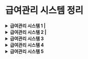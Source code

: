 # 급여관리 시스템 정리 

<details>
<summary>
<strong>급여관리 시스템 1 | </strong>
</summary>

<pre><code class="language-cpp" style="font-size:16px;">
#pragma once
class PermanentWorker
{
private:
	char name[100];
	int salary;
public:
	PermanentWorker(char* name, int money);	// Constructor
	int getPAY()const;						// Access Function
	void showSALARYinfo()const;				// Display Function
};//PermanentWorker.h
</code></pre><!--PermanentWorker.h-->
this->name 정적 할당으로 선언되어있다.

<pre><code class="language-cpp" style="font-size:16px;">
#pragma once
#include"PermanentWorker.h"
class EmployeeHandler						//Control(=handler) Class
{
private:
	PermanentWorker* empList[50];			//PermanentWorker Object로 PermanentWorker에 접근
	int empNUM;								//empList에 배열 순서를 저장하기 위한 변수
public:
	EmployeeHandler();						//Constructor
	void addEMPLOYEE(PermanentWorker* emp);	//직원 등록을 위한 클래스
	void showALLSALARYinfo()const;			//직원 급여정보를 보기위한 클래스
	void showTOTALSALARY()const;			//지불할 직원 급여 총합을 보기위한 클래스
	~EmployeeHandler();						//동적 할당으로 생성된 empList를 제거하기 위한 Destructor
};//EmployeeHandler.h
</code></pre><!--EmployeeHandler.h-->


<pre><code class="language-cpp" style="font-size:16px;">
#define _CRT_SECURE_NO_WARNINGS
#include "PermanentWorker.h"
#include <cstring>
#include <iostream>
#include "EmployeeHandler.h"
using namespace std;

PermanentWorker::PermanentWorker(char* name, int money)
	:salary(money) {strcpy(this->name, name);}			

int PermanentWorker::getPAY()const { return salary; }

void PermanentWorker::showSALARYinfo()const
{
	cout << "name: " << name << endl;
	cout << "salary: " << salary<< endl;
}//PermanentWorker.cpp
</code></pre>


<pre><code class="language-cpp" style="font-size:16px;">
#include "EmployeeHandler.h"
#include <iostream>
using namespace std;
EmployeeHandler::EmployeeHandler():empNUM(0){}

void EmployeeHandler::addEMPLOYEE(PermanentWorker* emp)
{
	empList[empNUM++] = emp;
}

void EmployeeHandler::showALLSALARYinfo()const
{
	for (int i = 0; i < empNUM; i++)
		empList[i]->showSALARYinfo();
}
void EmployeeHandler::showTOTALSALARY()const
{
	int sum = 0;
	for (int i = 0; i < empNUM; i++)
		sum += empList[i]->getPAY();
	cout << "sum: " << sum << endl;
}
EmployeeHandler::~EmployeeHandler()
{
	for (int i = 0; i < empNUM; i++)
		delete empList[i];
}//EmployeeHandler.cpp
</code></pre>


<pre><code class="language-cpp" style="font-size:16px;">
#include"EmployeeHandler.h"
#include"PermanentWorker.h"

int main(void)
{
	/*직원관리 목적으로 설계된 컨트롤 클래스의 객체 생성*/
	EmployeeHandler handler;

	/*직원 등록*/
	handler.addEMPLOYEE(new PermanentWorker("KIM", 1000));
	handler.addEMPLOYEE(new PermanentWorker("Lee", 1500));
	handler.addEMPLOYEE(new PermanentWorker("Jun", 2000));

	/*이번달 급여 정보*/
	handler.showALLSALARYinfo();

	/*이번달 지불해야할 급여의 총합*/
	handler.showTOTALSALARY();

	return 0;
}
</code></pre>
>위 프로그램은 프로그램의 유연성이나 확장성의 확보가 쉽지 않다.<br>
>영업직 클래스와 임시직 클래스를 추가하고, 영업직 객체와 임시직 객체의 저장을 위한 배열을 추가하고 각각 배열에 저장된 객체의 수를 별도로 세어보고, 정수형 변수도 멤버로 추가하는 등, 많은 것들을 바꿔줘야 한다. 또 addEMPLOYEE함수는 영업직용과 임시직 객체용을 각각 추가하고, 급여정보를 출력하는 나머지 두 멤버함수는 총 3개의 배열을 대상으로 연산을 진행하고, 반복문이 추가로 각각 두 개씩 더 삽입해야 한다. 결과적으로 확장하려면 다시 만들어야해서 위 코드는 확장성에 있어 좋지 못하다.
------------
<strong>급여관리 시스템2를 이해하기 위한 필요한 개념</strong><br>
+상속의 방법<br>
+상속받은 클래스의 생성자 정의<br>
+용어<br>
<talbe>
<tr>
	<th>상위 클래스</th> <th>&lt;----></th> <th>하위 클래스(derived class)</th>
</tr>
<tr>
	<th>기초 클래스(base class)</th> <th>&lt;----></th> <th>유도 클래스(derived class)</th>
</tr>
</table>

+Derived Class의 객체 생성과정: 유도 클래스의 객체생성 과정에서는 생성자가 두 번 호출된다. 하나는 기초 클래스의 생성자이고, 다른 하나는 유도 클래스의 생성자이다.

<br>+Derived Class 객체의 소멸과정: 유도 클래스의 소멸자가 진행되고 난 다음 기초 클래스의 소멸자가 실행된다. 이러한 객체소멸의 특성 때문에 상속과 연관된 클래스의 소멸자는 다음의 원칙을 지켜서 정의해야 한다. "생성자에서 동적 할당한 메모리 공간은 소멸자에서 해제한다."

<br>+상속을 위한 기본 조건 IS-A관계: 상속관계가 성립하려면 기초 클래스와 유도 클래스간에 IS-A 관계가 성립해야 한다. 예를들면 무선전화기는 전화기다. 노트북 컴퓨터는 컴퓨터다. 와 같은 표현이 성립되어야 한다. 그렇지 않다면 적절한 상속의 관계가 아닐 확률이 높다.

<br>+UML(Unified Modeling Language) : TabletNotebook ---> NotebookComp ---> Computer(화살표의 머리는 기초 클래스를 향하도록 표시해야 한다.)

<br>+객체 포인터 변수: 객체의 주소 값을 저장하는 포인터 변수<br> <strong>Person * ptr;<br>ptr=new Person();<br></strong> 실행시 ptr은 Person 객체를 가리키게 될 뿐 아니라 Person을 상속하는 유도 클래스(Derived class)의 객체도 가리킬 수 있다. <br><strong>"Cpp에서 AAA형 포인터 변수는 AAA객체 또는 AAA를 직접 혹은 간접적으로 상속하는 모든 객체를 가리킬 수 있다.(객체의 주소 값을 저장할 수 있다.)"</strong><br>

<br>+함수 오버라이딩(function overriding): 재정의(overriding)된 기초 클래스의 함수는 오버리이딩을 한 유도 클래스의 함수에 가려진다.<br><strong>PermanentWorker::getPay()</strong><br>오버라이딩 된 기초 클래스의 getPAY() 함수를 호출하는 구문이다. 클래스의 이름을 명시함으로 인해서 기초 클래스의 오버라이딩 된 함수를 호출할 수 있다.
</details>



<details>
<summary>
<strong>급여관리 시스템 2 | </strong>
</summary>

[상속 관계 구조]
>SalesWorker --> PermanentWorker --> Employee<br>
>TemporaryWorker --> Employee<br>
>EmployeeHandler 클래스가 저장 및 관리하는 대상이 Employee 객체가 되면 이후에 Employee클래스를 직접 혹은 간접적으로 상속하는 클래스가 추가되었을때, EmployeeHandler클래스에는 변화가 발생하지 않는다.

>EmployeeHandler 클래스가 저장 및 관리하는 대상이 Employee 객체가 되면 이후에 Employee클래스를 직접 혹은 간접적으로 상속하는 클래스가 추가되었을때, EmployeeHandler클래스에는 변화가 발생하지 않는다.


</table>
<pre><code class="language-cpp" style="font-size:16px;">
#pragma once
class Employee									//Base Class		
{
private:
	char name[100];
public:
	Employee(char* name);						//Constructor
	void showNAME()const;						//멤버변수 출력 함수
};//Employee.h
</code></pre>

<pre><code class="language-cpp" style="font-size:16px;">
#pragma once
#include "Employee.h"
class PermanentWorker:public Employee			//Derived Class
{
private:
	int salary;
public:
	PermanentWorker(char* name, int money);		//Constructor
	int getPAY()const;							//Access Function, getter
	void showSALARYinfo()const;					//멤버변수 출력 함수
}; //PermanentWorker.h
</code></pre>

<pre><code class="language-cpp" style="font-size:16px;">
#pragma once
#include"Employee.h"
class EmployeeHandler							//Control Class
{
private:
	Employee* empLIST[50];						//Employee 객체의 주소 값을 저장하는 방식으로 객체에 저장
	int empNUM;									//empLIST[]에 Len을 위한 변수 선언
public:
	EmployeeHandler();							//Constructor, 멤버변수 초기화 목적
	void AddEmployee(Employee* emp);			//직원 등록
	void ShowAllSalaryiInfo()const;				//직원 급여정보를 보기위한 함수
	void ShowTotalSalary()const;				//직원 급여 총합계를 보기위한 함수
	~EmployeeHandler();							//Destructor
};//EmployeeHandler.h
</code></pre>

<pre><code class="language-cpp" style="font-size:16px;">
#define _CRT_SECURE_NO_WARNINGS
#include "Employee.h"
#include&lt;cstring>
#include&lt;iostream>
using namespace std;

Employee::Employee(char* name)
{
	strcpy(this->name, name);
}
void Employee::showNAME()const
{
	cout &lt;&lt;"이름: "&lt;&lt;name &lt;&lt; endl;
}//Employee.cpp
</code></pre>

<pre><code class="language-cpp" style="font-size:16px;">
#include "PermanentWorker.h"
#include &lt;cstring>
#include &lt;iostream>
using namespace std;

PermanentWorker::PermanentWorker(char* name, int money)
	:Employee(name),salary(money)
{}
int PermanentWorker::getPAY()const
{
	return salary;
}
void PermanentWorker::showSALARYinfo()const
{
	showNAME();
	cout &lt;&lt; "SALARY: " &lt;&lt; getPAY() &lt;&lt; endl&lt;&lt;endl;
}//PermanentWorker.cpp
</code></pre>

<pre><code class="language-cpp" style="font-size:16px;">
#include "EmployeeHandler.h"
#include&lt;cstring>
#include&lt;iostream>
using namespace std;
EmployeeHandler::EmployeeHandler():empNUM(0)
{}
void EmployeeHandler::AddEmployee(Employee* emp)
{
	empLIST[empNUM++] = emp;
}
void EmployeeHandler::ShowAllSalaryiInfo()const
{
	//for (int i = 0; i &lt; empNUM; i++)
	//	empLIST[i]->showSALARYinfo();
}
void EmployeeHandler::ShowTotalSalary()const
{
	int sum = 0;
	//for (int i = 0; i &lt; empNUM; i++)
	//	sum+=empLIST[i]->getPAY();
	cout &lt;&lt; "salary sum: " &lt;&lt; sum &lt;&lt; endl;
}
EmployeeHandler::~EmployeeHandler()
{
	for (int i = 0; i &lt; empNUM; i++)
		delete empLIST[i];
}//EmployeeHandler.cpp
</code></pre>
<pre><code class="language-cpp" style="font-size:16px;">
#include"Employee.h"
#include"EmployeeHandler.h"
#include"PermanentWorker.h"

int main(void)
{
	
	/* 
	직원 관리를 목적으로 설계된 컨트롤 클래스의 객체생성
	Employee객체의 주소 값을 저장하는 방식으로 객체 저장한다.
	Employee 클래스를 상속하는 클래스의 객체도 이 배열에 저장이 가능하다.*/
	EmployeeHandler handler;

	//직원 등록
	handler.AddEmployee(new PermanentWorker("Kim", 1000));
	handler.AddEmployee(new PermanentWorker("Lim", 3000));
	handler.AddEmployee(new PermanentWorker("Jun", 2500));
	
	//이번 달에 지불해야 할 급여의 정보
	handler.ShowAllSalaryiInfo();
	
	//이번 달에 지불해야 할 급여의 총합
	handler.ShowTotalSalary();

	return 0;
}
</code></pre>

</details><!--급여관리 시스템 2 끝-->

<!--급여관리 시스템 3 -->

<details>
<summary>
<strong>급여관리 시스템 3</strong>
</summary>

<table>
<tr>
<th>고용형태</th><th>급여계산</th>
</tr>
<tr>
<th>PermanentWorker</th><th>기본급여</th>
</tr>
<tr>
<th>TemporaryWorker</th><th>시간당급여x일한시간</th>
</tr>
<tr>
<th>SalesWorker</th><th>기본급여+인센티브(bonus)</th>
</tr>
</table>

<pre><code class="language-cpp" style="font-size:16px;">
/*SalesWorker*/
#pragma once
#include"PermanentWorker.h"
class SalesWorker :public PermanentWorker				//Derived Class -> PermanentWorker (Base Class)
{
private:												//m_value 기본급여와 인센티브를 위한 멤버선언
	int salesResult;			
	double bonusRatio;			
public:
	SalesWorker(char* name, int money, double ratio);	//Constructor
	void AddSalesResult(int value);						//인센티브
	int getPAY()const;									//Access Function getter(Function Overriding)
	void ShowSalaryInfo()const;							//출력 함수				(Function Overriding)
};//SalesWorker.h
</code></pre>

<pre><code class="language-cpp" style="font-size:16px;">
/*TemporaryWorker*/
#pragma once
#include "Employee.h"
class TemporaryWorker :public Employee					//Derived Class -> Employee (Base Class)
{
private:												// 시간당급여x일한시간을 위한 멤버변수선언
	int worktime;
	int payperhour;
public:
	TemporaryWorker(char* name, int pay);				//Constructor
	void AddWorkTime(int time);							//일한시간 합계를 위한 함수
	int getPAY()const;									//Access Function getter(Function Overriding) 
	void ShowSalaryInfo()const;							//출력 함수				(Function Overriding)
};//TemporaryWorker.h

</code></pre>

<pre><code class="language-cpp" style="font-size:16px;">
/*SalesWorker*/
#include "SalesWorker.h"
#include&lt;iostream>
using namespace std;

SalesWorker::SalesWorker(char* name, int money, double ratio)
	:PermanentWorker(name, money), salesResult(0), bonusRatio(ratio){}	//이니셜라이즈 Base Class로 name,money를 초기화,
																		//멤버변수 salesResult를 0으로 초기화, bonusRatio에 ratio초기화
void SalesWorker::AddSalesResult(int value){salesResult += value;}		//매게변수 value를 0으로 초기화되었던 salesResult에 합산시키는 함수

int SalesWorker::getPAY()const											//Access Function getter
{
	return PermanentWorker::getPAY()									//오버라이딩된 기초함수(PermanentWorker)를 호출하는 방식
		+ (int)(salesResult * bonusRatio);								//double형 bonusRatio의 결과를 int로 형변환(type casting)
}
void SalesWorker::ShowSalaryInfo()const									//오버라이딩된 함수
{
	showNAME();															//BaseClass에 showName()함수 호출후 출력(showName은 출력함수)
	cout &lt;&lt; "salary: " &lt;&lt; getPAY() &lt;&lt; endl &lt;&lt; endl;		//클래스내 getPAY()출력
}//SalesWorker.cpp

</code></pre>

<pre><code class="language-cpp" style="font-size:16px;">
/*TemporaryWorker*/
#include "TemporaryWorker.h"	
#include&lt;iostream>
using namespace std;

TemporaryWorker::TemporaryWorker(char* name, int pay)					//TemporaryWorker클래스는 PermanentWorker 클래스와 유사함.
	:Employee(name), worktime(0), payperhour(pay){}

void TemporaryWorker::AddWorkTime(int time){worktime += time;}

int TemporaryWorker::getPAY()const{return worktime * payperhour;}

void TemporaryWorker::ShowSalaryInfo()const
{
	showNAME();
	cout &lt;&lt; "salary: " &lt;&lt; getPAY() &lt;&lt; endl &lt;&lt; endl;
}

</code></pre>

<strong>급여관리 시스템4를 이해하기 위한 필요한 개념</strong><br>
+Base Class의 포인터로 객체를 참조할때 : C++ 컴파일러는 포인터 연산의 가능성 여부를 판단 할 때 포인터의 자료형을 기준으로 판단하지 실제 가리키는 객체의 자료형을 기준으로 판단하지 않는다.<br>Derived*dptr = new Derived();<br>Base * bptr = dptr;<br> <strong>"dptr은 Derived 클래스의 포인터 변수니까 이 포인터가 가리키는 객체는 분명 Base 클래스를 직접 혹은 간접적으로 상속하는 개체이다. 그러니 Base형 포인터 변수로도 참조가 가능하다."</strong><br>포인터 형에 해당하는 클래스에 정의된 멤버에만 접근이 가능하다. (추가내용 필요)
<br>+가상함수(Virtual Function) : 가상함수의 선언은 virtual 키워드의 선언을 통해서 이뤄진다. 가상함수가 선언되고 나면, 이 함수를 오버라이딩 하는 함수도 가상함수가 된다. 함수가 가상함수로 선언되면, 해당 함수호출 시 포인터의 자료형을 기반으로 호출대상을 결정하지 않고, 포인터 변수가 실제로 가리키는 객체를 참조하여 호출의 대상을 결정한다.




</details><!--급여관리 시스템 3 끝-->

<!--급여관리 시스템 4 -->

<details>
<summary>
<strong>급여관리 시스템 4</strong>
</summary>

>배열을 구성하는 포인터 변수가 Employee형 포인터 변수이므로, Employee 클래스의 멤버가 아닌 getPAY()와 ShowSalaryInfo()의 호출부분에서 컴파일 에러가 발생해서 주석처리 한 것 이다. Employee형 포인터 변수를 대상으로 이 두 함수를 호출 할 수 있도록 Employee클래스에 getPAY함수와 ShowSalaryInfo함수를 추가로 정의하고 가상함수로 선언해보자.
<br>

>

<pre><code class="language-cpp" style="font-size:16px;">
#pragma once

class Employee
{
private:
	char name[100];
public:
	Employee(char* name);
	void ShowNAME()const;
	virtual int getPAY() const;							// 직종마다 다른 임금체계를 갖고 있기 때문에 서로 다른 출력값을 유도클래스에서 
	virtual void ShowSalaryInfo() const;				// 재정의(override)할 수 있도록 가상함수로 선언함.
};
</code></pre>
<pre><code class="language-cpp" style="font-size:16px;">
#define _CRT_SECURE_NO_WARNINGS
#include "Employee.h"
#include<cstring>
#include <iostream>
using namespace std;

Employee::Employee(char* name) 							
{ strcpy(this->name, name); }

void Employee::ShowNAME()const 							
{ cout &lt;&lt; "이름: " &lt;&lt; name &lt;&lt; endl; }

int Employee::getPAY() const 							// Employee 클래스에서는 의미없는 값을 저장해도 된다. 순수 가상함수로 선언하는 것도 방법이다.
{ return 0; }

void Employee::ShowSalaryInfo() const {  }//Employee.cpp
</code></pre>
<pre><code class="language-cpp" style="font-size:16px;">
#include"Employee.h"
#include"EmployeeHandler.h"
#include"PermanentWorker.h"
#include"TemporaryWorker.h"
#include"SalesWorker.h"

int main(void)
{
	//핸들러 컨트롤러
	EmployeeHandler handler;

	//정규직 등록
	handler.AddEmployee(new PermanentWorker("Kim", 1000));
	handler.AddEmployee(new PermanentWorker("Lim", 3000));

	//임시직 등록
	TemporaryWorker* albamon = new TemporaryWorker("Jung", 699);
	albamon->AddWorkTime(5);
	handler.AddEmployee(albamon);

	//영업직 등록
	SalesWorker* seller = new SalesWorker("Hong", 1000, 0.1);
	seller->AddSalesResult(7000);
	handler.AddEmployee(seller);

	//이번 달에 지불해야 할 급여의 정보
	handler.ShowAllSalaryInfo();

	//이번 달에 지불해야 할 급여의 총합
	handler.ShowTotalSalary();

	return 0;
}

</code></pre>
</details><!--급여관리 시스템 4 끝-->

<details><!--급여관리 시스템 5 -->
<summary><strong>급여관리 시스템 5</strong></summary>

<pre><code class="language-cpp" style="font-size:16px;">
#pragma once
class Employee
{
private:
	char name[100];
public:
	Employee(char*);
	virtual int getPAY()const = 0;
	virtual void ShowSalaryInfo()const = 0;
	void ShowNameInfo()const;
};//Employee.H
</code></pre>

<strong>순수 가상함수로 getPAY(), ShowSalaryInfo()를 선언했다. 순서 가상함수란 함수의 몸체가 정의되지 않는 함수를 의미한다. 위에서 보이듯 '0의 대입'을 표시하면 된다. 단순히 0을 대입한다는 의미가 아니고, 명시적으로 몸체를 정의하지 않았음을 컴파일러에게 알리는 것이다.</strong><br> 그리고 아래처럼 .cpp부분에서는 생략해도 된다.
<pre><code class="language-cpp" style="font-size:16px;">
#define _CRT_SECURE_NO_WARNINGS
#include "Employee.h"
#include &lt;cstring>
#include&lt;iostream>
using namespace std;
Employee::Employee(char*name){strcpy(this->name, name);}

void Employee::ShowNameInfo()const
{
	cout &lt;&lt; "이름: " &lt;&lt; name &lt;&lt; endl;
} // Employee.cpp
</code></pre>

<pre><code class="language-cpp" style="font-size:16px;">
#pragma once
#include"Employee.h"
class PermanentWorker:public Employee
{
private:
	int salary;
public:
	PermanentWorker(char* name, int money);
	int getPAY()const;
	void ShowSalaryInfo()const;
};//PermanentWorker.h
</code></pre><pre><code class="language-cpp" style="font-size:16px;">
#include "PermanentWorker.h"
#include"Employee.h"
#include&lt;iostream>
using namespace std;

PermanentWorker::PermanentWorker(char* name, int money)
	:Employee(name), salary(money){}

int PermanentWorker::getPAY()const{return salary;}

void PermanentWorker::ShowSalaryInfo()const
{cout &lt;&lt; "salary: " &lt;&lt; getPAY() &lt;&lt; endl;}
</code></pre><pre><code class="language-cpp" style="font-size:16px;">
#pragma once
#include "PermanentWorker.h"

class SalesWorker:public PermanentWorker
{
private:
	double bonus;
	int SalesResult;
public:
	SalesWorker(char*name, int money, double ratio);
	int getPAY()const;
	void ShowSalaryInfo()const;
	void AddSalesResult(int value);
};//SalesWorker.h
</code></pre><pre><code class="language-cpp" style="font-size:16px;">
#include "SalesWorker.h"
#include "PermanentWorker.h"
#include&lt;iostream>
using namespace std;

SalesWorker::SalesWorker(char* name, int money, double ratio)
	:PermanentWorker(name, money), SalesResult(0), bonus(ratio) { }

void SalesWorker::AddSalesResult(int value){SalesResult += value;}

int SalesWorker::getPAY()const
{
	return PermanentWorker::getPAY()
		+ (int)(SalesResult * bonus);
}

void SalesWorker::ShowSalaryInfo()const
{
	ShowNameInfo();
	cout &lt;&lt; "salary: " &lt;&lt; getPAY() &lt;&lt; endl;
}//SalesWorker.cpp
	
</code></pre><pre><code class="language-cpp" style="font-size:16px;">
#pragma once
#include"SalesWorker.h"

class ForeignSalesWorker :public SalesWorker
{
private:
	const int risk_level;
;public:
	ForeignSalesWorker(char* name, int money, double bonus, int risk);
	int getPAY()const;
	void ShowSalaryInfo()const;
	int getRISK()const;
}; //ForeignSalesWorker.h

</code></pre><pre><code class="language-cpp" style="font-size:16px;">
#include "ForeignSalesWorker.h"
#include"SalesWorker.h"
#include&lt;iostream>
using namespace std;

ForeignSalesWorker::ForeignSalesWorker(char* name, int money, double bonus, int risk)
	:SalesWorker(name,money,bonus),risk_level(risk){}

int ForeignSalesWorker::getRISK()const
{
	return (int)((SalesWorker::getPAY()) * ((risk_level) / 100.0));
}

int ForeignSalesWorker::getPAY()const
{
	return SalesWorker::getPAY()+getRISK();
}
void ForeignSalesWorker::ShowSalaryInfo()const
{
	ShowNameInfo();
	cout &lt;&lt;"salary: "&lt;&lt;SalesWorker::getPAY()&lt;&lt; endl;
	cout &lt;&lt;"risk pay: "&lt;&lt;getRISK()&lt;&lt; endl;
	cout&lt;&lt;"sum: "&lt;&lt; getPAY()&lt;&lt; endl&lt;&lt;endl;
}//	ForeignSalesWorker.cpp
</code></pre><pre><code class="language-cpp" style="font-size:16px;">
#pragma once
#include"Employee.h"
class TemporaryWorker:public Employee
{
private:
	int worktime;
	int payperhour;
public:
	TemporaryWorker(char* name, int pph);
	int getPAY()const;
	void ShowSalaryInfo()const;
	void AddWorkTime(int wt);
};//TemporaryWorker.h
</code></pre><pre><code class="language-cpp" style="font-size:16px;">
#include"Employee.h"
#include "TemporaryWorker.h"
#include &lt;iostream>
using namespace std;

TemporaryWorker::TemporaryWorker(char* name, int pph)
	:Employee(name),worktime(0),payperhour(pph){}

int TemporaryWorker::getPAY()const {return worktime * payperhour;}

void TemporaryWorker::ShowSalaryInfo()const
{
	ShowNameInfo();
	cout &lt;&lt; "salary"&lt;&lt;TemporaryWorker::getPAY() &lt;&lt; endl;
}

void TemporaryWorker::AddWorkTime(int wt)
{worktime += wt;}
//TemporaryWorker.cpp
</code></pre><pre><code class="language-cpp" style="font-size:16px;">
#pragma once
#include"Employee.h"

class EmployeeHandler
{
private:
	Employee* empList[50];
	int empNum;
public:
	EmployeeHandler();
	void AddEmployee(Employee* emp);
	void ShowAllSalaryInfo()const;
	void ShowTotalSalaryInfo()const;
	~EmployeeHandler();
}; //EmployeeHandler.h

</code></pre><pre><code class="language-cpp" style="font-size:16px;">
#include "EmployeeHandler.h"
#include&lt;iostream>
using namespace std;

EmployeeHandler::EmployeeHandler():empNum(0){}

void EmployeeHandler::AddEmployee(Employee* emp)
{empList[empNum++] = emp;}

void EmployeeHandler::ShowAllSalaryInfo()const
{
	for (int i = 0; i &lt; empNum; i++)
		empList[i]->ShowSalaryInfo();
}

void EmployeeHandler::ShowTotalSalaryInfo()const
{
	int sum = 0;
	for (int i = 0; i &lt; empNum; i++)
		sum += empList[i]->getPAY();
	cout &lt;&lt; "sum: " &lt;&lt; sum &lt;&lt; endl;
}

EmployeeHandler::~EmployeeHandler()
{	
	for (int i = 0; i &lt; empNum; i++)
		delete[]empList;
}
//	EmployeeHandler.cpp
</code></pre><pre><code class="language-cpp" style="font-size:16px;">
#include"Employee.h"
#include"PermanentWorker.h"
#include"TemporaryWorker.h"
#include"SalesWorker.h"
#include"EmployeeHandler.h"
#include"ForeignSalesWorker.h"
#include"RISK_LEVEL.h"

int main(void)
{
	EmployeeHandler handler;
	ForeignSalesWorker* fseller1 = new ForeignSalesWorker
	("HONG", 1000, 0.1, RISK_LEVEL::RISK_A);
	fseller1->AddSalesResult(7000);
	handler.AddEmployee(fseller1);
	ForeignSalesWorker* fseller2 = new ForeignSalesWorker
	("YOON", 1000, 0.1, RISK_LEVEL::RISK_B);
	fseller2->AddSalesResult(7000);
	handler.AddEmployee(fseller2);
	ForeignSalesWorker* fseller3 = new ForeignSalesWorker
	("LEE", 1000, 0.1, RISK_LEVEL::RISK_C);
	fseller3->AddSalesResult(7000);
	handler.AddEmployee(fseller3);
	handler.ShowAllSalaryInfo();
	return 0;
}
	
</code></pre>
 
</details>
